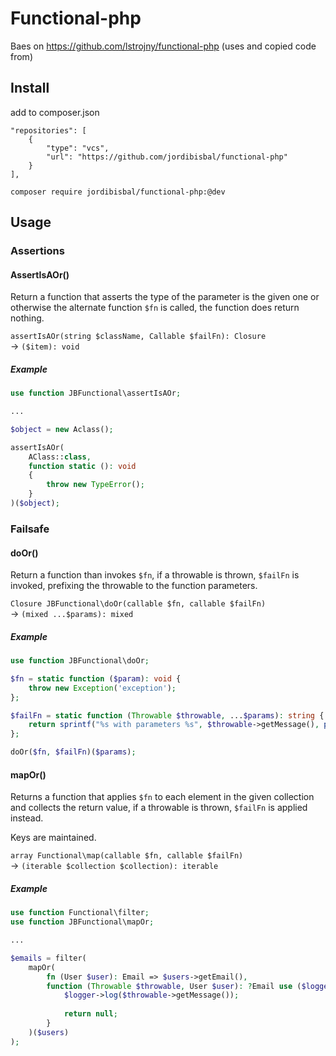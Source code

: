 # Functional-php

Baes on https://github.com/lstrojny/functional-php (uses and copied code from)

## Install

add to composer.json

    "repositories": [
        {
            "type": "vcs",
            "url": "https://github.com/jordibisbal/functional-php"
        }
    ],

`composer require jordibisbal/functional-php:@dev`

## Usage

### Assertions

#### AssertIsAOr()

Return a function that asserts the type of the parameter is the given one or otherwise the alternate function ``$fn`` is called, the function does return nothing. 

`assertIsAOr(string $className, Callable $failFn): Closure` <br/> → `($item): void` 

##### Example

```php
use function JBFunctional\assertIsAOr;

...

$object = new Aclass();

assertIsAOr(
    AClass::class, 
    function static (): void 
    { 
        throw new TypeError();
    }
)($object);
```

### Failsafe

#### doOr()

Return a function than invokes `$fn`, if a throwable is  thrown, `$failFn` is invoked, prefixing the throwable to the function parameters.

`Closure JBFunctional\doOr(callable $fn, callable $failFn)` <br/> → `(mixed ...$params): mixed`

##### Example

```php
use function JBFunctional\doOr;

$fn = static function ($param): void {
    throw new Exception('exception');
};

$failFn = static function (Throwable $throwable, ...$params): string {
    return sprintf("%s with parameters %s", $throwable->getMessage(), print_r($params));
};

doOr($fn, $failFn)($params); 
```

#### mapOr()

Returns a function that applies `$fn` to each element in the given collection and collects the return value, if a throwable is thrown, `$failFn` is applied instead.

Keys are maintained.

`array Functional\map(callable $fn, callable $failFn)` <br/> → `(iterable $collection $collection): iterable`

##### Example

```php
use function Functional\filter;
use function JBFunctional\mapOr;

...

$emails = filter(
    mapOr(         
        fn (User $user): Email => $users->getEmail(), 
        function (Throwable $throwable, User $user): ?Email use ($logger) {
            $logger->log($throwable->getMessage());
            
            return null;
        }
    )($users)
);
```
